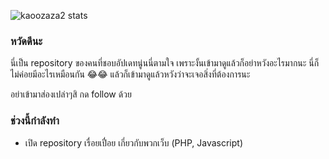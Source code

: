 ![kaoozaza2 stats](https://github-readme-stats.vercel.app/api?username=kaozaza2&show_icons=true)

### หวัดดีนะ
นี่เป็น repository ของคนที่ชอบอัปเดทนู่นนี่ตามใจ เพราะงั้นเข้ามาดูแล้วก็อย่าหวังอะไรมากนะ นี่ก็ไม่ค่อยมีอะไรเหมือนกัน 😂😂
แล้วก็เข้ามาดูแล้วหวังว่าจะเจอสิ่งที่ต้องการนะ

อย่าเข้ามาส่องเปล่าๆสิ กด follow ด้วย

### ช่วงนี้กำลังทำ
* เปิด repository เรื่อยเปื่อย เกี่ยวกับพวกเว็บ (PHP, Javascript)

<!--
**kaozaza2/kaozaza2** is a ✨ _special_ ✨ repository because its `README.md` (this file) appears on your GitHub profile.

Here are some ideas to get you started:

- 🔭 I’m currently working on ...
- 🌱 I’m currently learning ...
- 👯 I’m looking to collaborate on ...
- 🤔 I’m looking for help with ...
- 💬 Ask me about ...
- 📫 How to reach me: ...
- 😄 Pronouns: ...
- ⚡ Fun fact: ...
-->
